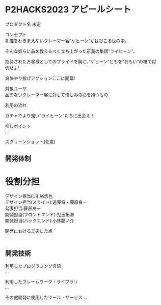# P2HACKS2023 アピールシート 

プロダクト名 
未定

コンセプト  
礼儀をわきまえないクレーマー客”ゲヒーン”がはびこる世の中。

そんな奴らに品を教えるべく立ち上がった正義の集団”ライヒーン”。

招待されたお客様としてのプライドを胸に、”ゲヒーン”どもを”おもい”の槍で討伐せよ!

爽快やり投げアクションここに開幕!

対象ユーザ  
品のないクレーマー客に対して憎しみの心を持つもの 

利用の流れ  


ガチャでより強い”ライヒーン”たちに出会え！ 

推しポイント  
...  

スクリーンショット(任意)  

## 開発体制  

# 役割分担  
デザイン担当(UI):峪悠也  
デザイン担当(スライド):遠藤将・藤原良一  
発表担当:藤原良一  
開発担当(フロントエンド):児玉拓海  
開発担当(バックエンド):小林龍ノ介  
  

開発における工夫した点  
...  

## 開発技術 

利用したプログラミング言語  
...  

利用したフレームワーク・ライブラリ  
...  

その他開発に使用したツール・サービス
...  
